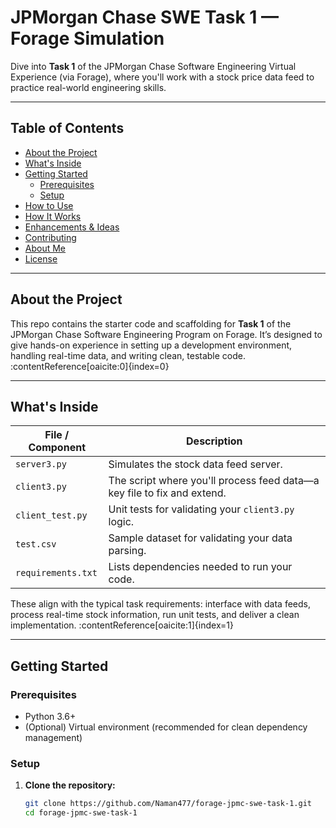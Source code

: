 #  JPMorgan Chase SWE Task 1 — Forage Simulation

Dive into **Task 1** of the JPMorgan Chase Software Engineering Virtual Experience (via Forage), where you'll work with a stock price data feed to practice real-world engineering skills.

---

##  Table of Contents

- [About the Project](#about-the-project)  
- [What's Inside](#whats-inside)  
- [Getting Started](#getting-started)  
  - [Prerequisites](#prerequisites)  
  - [Setup](#setup)  
- [How to Use](#how-to-use)  
- [How It Works](#how-it-works)  
- [Enhancements & Ideas](#enhancements--ideas)  
- [Contributing](#contributing)  
- [About Me](#about-me)  
- [License](#license)

---

##  About the Project

This repo contains the starter code and scaffolding for **Task 1** of the JPMorgan Chase Software Engineering Program on Forage. It’s designed to give hands-on experience in setting up a development environment, handling real-time data, and writing clean, testable code. :contentReference[oaicite:0]{index=0}

---

##  What's Inside

| File / Component     | Description |
|-----------------------|-------------|
| `server3.py`          | Simulates the stock data feed server. |
| `client3.py`          | The script where you'll process feed data—a key file to fix and extend. |
| `client_test.py`      | Unit tests for validating your `client3.py` logic. |
| `test.csv`            | Sample dataset for validating your data parsing. |
| `requirements.txt`    | Lists dependencies needed to run your code. |

These align with the typical task requirements: interface with data feeds, process real-time stock information, run unit tests, and deliver a clean implementation. :contentReference[oaicite:1]{index=1}

---

##  Getting Started

### Prerequisites

- Python 3.6+
- (Optional) Virtual environment (recommended for clean dependency management)

### Setup

1. **Clone the repository:**
   ```bash
   git clone https://github.com/Naman477/forage-jpmc-swe-task-1.git
   cd forage-jpmc-swe-task-1
